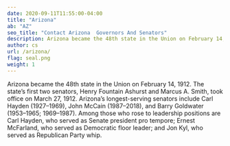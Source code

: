 ```yaml
---
date: 2020-09-11T11:55:00-04:00
title: "Arizona"
ab: "AZ"
seo_title: "Contact Arizona  Governors And Senators"
description: Arizona became the 48th state in the Union on February 14, 1912. 
author: cs
url: /arizona/
flag: seal.png
weight: 1
---
```

Arizona became the 48th state in the Union on February 14, 1912. The state’s first two senators, Henry Fountain Ashurst and Marcus A. Smith, took office on March 27, 1912. Arizona’s longest-serving senators include Carl Hayden (1927–1969), John McCain (1987–2018), and Barry Goldwater (1953–1965; 1969–1987). Among those who rose to leadership positions are Carl Hayden, who served as Senate president pro tempore; Ernest McFarland, who served as Democratic floor leader; and Jon Kyl, who served as Republican Party whip.
